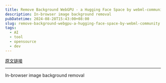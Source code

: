 ```yaml
---
title: Remove Background WebGPU - a Hugging Face Space by webml-community
description: In-browser image background removal
pubDatetime: 2024-08-28T15:43:00+08:00
slug: remove-background-webgpu-a-hugging-face-space-by-webml-community
tags: 
  - AI
  - tool
  - opensource
  - dev
---
```


[原文链接](https://huggingface.co/spaces/webml-community/remove-background-webgpu)

---

In-browser image background removal
